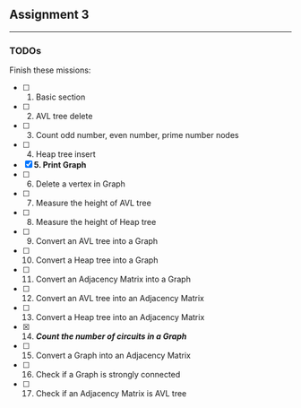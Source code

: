 ## Assignment 3
----------------
### TODOs
Finish these missions:  

* [ ] 1. Basic section  
* [ ] 2. AVL tree delete  
* [ ] 3. Count odd number, even number, prime number nodes  
* [ ] 4. Heap tree insert  
* [x] **5. Print Graph**  
* [ ] 6. Delete a vertex in Graph  
* [ ] 7. Measure the height of AVL tree  
* [ ] 8. Measure the height of Heap tree  
* [ ] 9. Convert an AVL tree into a Graph  
* [ ] 10. Convert a Heap tree into a Graph  
* [ ] 11. Convert an Adjacency Matrix into a Graph  
* [ ] 12. Convert an AVL tree into an Adjacency Matrix  
* [ ] 13. Convert a Heap tree into an Adjacency Matrix  
* [x] 14. **_Count the number of circuits in a Graph_**  
* [ ] 15. Convert a Graph into an Adjacency Matrix  
* [ ] 16. Check if a Graph is strongly connected  
* [ ] 17. Check if an Adjacency Matrix is AVL tree  
